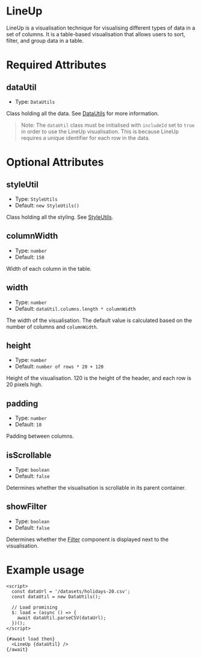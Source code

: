 # LineUp

LineUp is a visualisation technique for visualising different types of data in a set of columns. It is a table-based visualisation that allows users to sort, filter, and group data in a table.

# Required Attributes

## dataUtil

- Type: `DataUtils`

Class holding all the data. See [DataUtils](utils/dataUtils.md) for more information.

> Note: The `dataUtil` class must be initialised with `includeId` set to `true` in order to use the LineUp visualisation. This is because LineUp requires a unique identifier for each row in the data.

# Optional Attributes

## styleUtil

- Type: `StyleUtils`
- Default: `new StyleUtils()`

Class holding all the styling. See [StyleUtils](utils/styleUtils.md).

## columnWidth

- Type: `number`
- Default: `150`

Width of each column in the table.

## width

- Type: `number`
- Default: `dataUtil.columns.length * columnWidth`

The width of the visualisation. The default value is calculated based on the number of columns and `columnWidth`.

## height

- Type: `number`
- Default: `number of rows * 20 + 120`

Height of the visualisation. 120 is the height of the header, and each row is 20 pixels high.

## padding

- Type: `number`
- Default: `10`

Padding between columns.

## isScrollable

- Type: `boolean`
- Default: `false`

Determines whether the visualisation is scrollable in its parent container.

## showFilter

- Type: `boolean`
- Default: `false`

Determines whether the [Filter](components/Filter.md) component is displayed next to the visualisation.

# Example usage

```svelte
<script>
  const dataUrl = '/datasets/holidays-20.csv';
  const dataUtil = new DataUtils();

  // Load promising
  $: load = (async () => {
    await dataUtil.parseCSV(dataUrl);
  })();
</script>

{#await load then}
  <LineUp {dataUtil} />
{/await}
```
